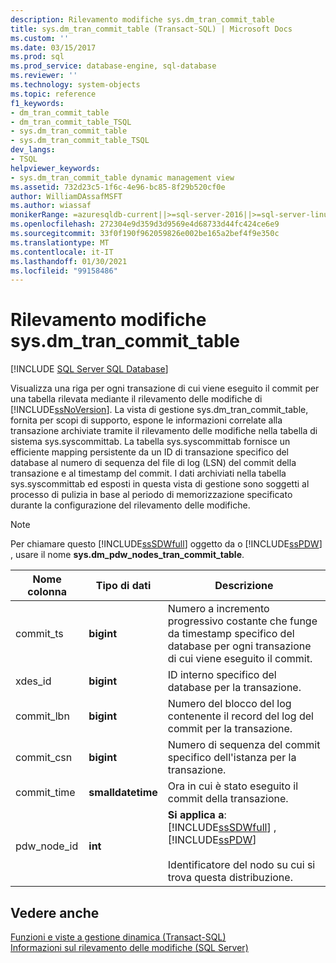 ```yaml
---
description: Rilevamento modifiche sys.dm_tran_commit_table
title: sys.dm_tran_commit_table (Transact-SQL) | Microsoft Docs
ms.custom: ''
ms.date: 03/15/2017
ms.prod: sql
ms.prod_service: database-engine, sql-database
ms.reviewer: ''
ms.technology: system-objects
ms.topic: reference
f1_keywords:
- dm_tran_commit_table
- dm_tran_commit_table_TSQL
- sys.dm_tran_commit_table
- sys.dm_tran_commit_table_TSQL
dev_langs:
- TSQL
helpviewer_keywords:
- sys.dm_tran_commit_table dynamic management view
ms.assetid: 732d23c5-1f6c-4e96-bc85-8f29b520cf0e
author: WilliamDAssafMSFT
ms.author: wiassaf
monikerRange: =azuresqldb-current||>=sql-server-2016||>=sql-server-linux-2017||=azuresqldb-mi-current
ms.openlocfilehash: 272304e9d359d3d9569e4d68733d44fc424ce6e9
ms.sourcegitcommit: 33f0f190f962059826e002be165a2bef4f9e350c
ms.translationtype: MT
ms.contentlocale: it-IT
ms.lasthandoff: 01/30/2021
ms.locfileid: "99158486"
---
```

# <a name="change-tracking---sysdm_tran_commit_table"></a>Rilevamento modifiche sys.dm_tran_commit_table
[!INCLUDE [SQL Server SQL Database](../../includes/applies-to-version/sql-asdb.md)]

  Visualizza una riga per ogni transazione di cui viene eseguito il commit per una tabella rilevata mediante il rilevamento delle modifiche di [!INCLUDE[ssNoVersion](../../includes/ssnoversion-md.md)]. La vista di gestione sys.dm_tran_commit_table, fornita per scopi di supporto, espone le informazioni correlate alla transazione archiviate tramite il rilevamento delle modifiche nella tabella di sistema sys.syscommittab. La tabella sys.syscommittab fornisce un efficiente mapping persistente da un ID di transazione specifico del database al numero di sequenza del file di log (LSN) del commit della transazione e al timestamp del commit. I dati archiviati nella tabella sys.syscommittab ed esposti in questa vista di gestione sono soggetti al processo di pulizia in base al periodo di memorizzazione specificato durante la configurazione del rilevamento delle modifiche.  
  
> [!NOTE]  
>  Per chiamare questo [!INCLUDE[ssSDWfull](../../includes/sssdwfull-md.md)] oggetto da o [!INCLUDE[ssPDW](../../includes/sspdw-md.md)] , usare il nome **sys.dm_pdw_nodes_tran_commit_table**.  
  
|Nome colonna|Tipo di dati|Descrizione|  
|-----------------|---------------|-----------------|  
|commit_ts|**bigint**|Numero a incremento progressivo costante che funge da timestamp specifico del database per ogni transazione di cui viene eseguito il commit.|  
|xdes_id|**bigint**|ID interno specifico del database per la transazione.|  
|commit_lbn|**bigint**|Numero del blocco del log contenente il record del log del commit per la transazione.|  
|commit_csn|**bigint**|Numero di sequenza del commit specifico dell'istanza per la transazione.|  
|commit_time|**smalldatetime**|Ora in cui è stato eseguito il commit della transazione.|  
|pdw_node_id|**int**|**Si applica a**: [!INCLUDE[ssSDWfull](../../includes/sssdwfull-md.md)] , [!INCLUDE[ssPDW](../../includes/sspdw-md.md)]<br /><br /> Identificatore del nodo su cui si trova questa distribuzione.|  
  
## <a name="see-also"></a>Vedere anche  
 [Funzioni e viste a gestione dinamica &#40;Transact-SQL&#41;](~/relational-databases/system-dynamic-management-views/system-dynamic-management-views.md)   
 [Informazioni sul rilevamento delle modifiche &#40;SQL Server&#41;](../../relational-databases/track-changes/about-change-tracking-sql-server.md)  
  
  


